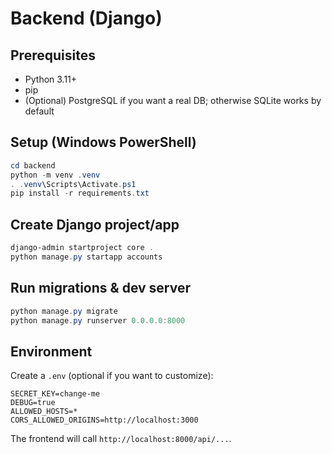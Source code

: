 # Backend (Django)

## Prerequisites
- Python 3.11+
- pip
- (Optional) PostgreSQL if you want a real DB; otherwise SQLite works by default

## Setup (Windows PowerShell)
```powershell
cd backend
python -m venv .venv
. .venv\Scripts\Activate.ps1
pip install -r requirements.txt
```

## Create Django project/app
```powershell
django-admin startproject core .
python manage.py startapp accounts
```

## Run migrations & dev server
```powershell
python manage.py migrate
python manage.py runserver 0.0.0.0:8000
```

## Environment
Create a `.env` (optional if you want to customize):
```
SECRET_KEY=change-me
DEBUG=true
ALLOWED_HOSTS=*
CORS_ALLOWED_ORIGINS=http://localhost:3000
```

The frontend will call `http://localhost:8000/api/...`.
